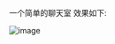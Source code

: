 一个简单的聊天室
效果如下:


![image](https://github.com/xiaocai33/Chatting/blob/master/Chatting/Chatting/liaotian.png)
